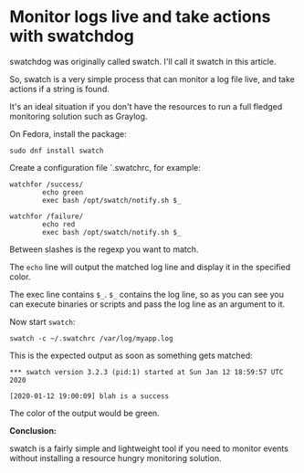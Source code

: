 # Monitor logs live and take actions with swatchdog

swatchdog was originally called swatch. I'll call it swatch in this article.

So, swatch is a very simple process that can monitor a log file live, and take actions if a string is found.

It's an ideal situation if you don't have the resources to run a full fledged monitoring solution such as Graylog.

On Fedora, install the package:

```
sudo dnf install swatch
```

Create a configuration file `.swatchrc, for example:

```
watchfor /success/
        echo green
        exec bash /opt/swatch/notify.sh $_

watchfor /failure/
        echo red
        exec bash /opt/swatch/notify.sh $_
```

Between slashes is the regexp you want to match.

The `echo` line will output the matched log line and display it in the specified color.

The exec line contains `$_`. `$_` contains the log line, so as you can see you can execute binaries or scripts and pass the log line as an argument to it.

Now start `swatch`:

```
swatch -c ~/.swatchrc /var/log/myapp.log
```

This is the expected output as soon as something gets matched:

```
*** swatch version 3.2.3 (pid:1) started at Sun Jan 12 18:59:57 UTC 2020

[2020-01-12 19:00:09] blah is a success
```

The color of the output would be green.

**Conclusion:**

swatch is a fairly simple and lightweight tool if you need to monitor events without installing a resource hungry monitoring solution.